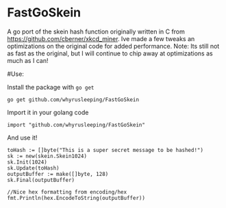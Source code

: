 FastGoSkein
===========

A go port of the skein hash function originally written in C from https://github.com/cberner/xkcd_miner. Ive made a few tweaks an optimizations on the original code for added performance.
Note: Its still not as fast as the original, but I will continue to chip away at optimizations as much as I can!

#Use:

Install the package with `go get`

    go get github.com/whyrusleeping/FastGoSkein

Import it in your golang code

    import "github.com/whyrusleeping/FastGoSkein"

And use it!

    toHash := []byte("This is a super secret message to be hashed!")
    sk := new(skein.Skein1024)
    sk.Init(1024)
    sk.Update(toHash)
    outputBuffer := make([]byte, 128)
    sk.Final(outputBuffer)

    //Nice hex formatting from encoding/hex
    fmt.Println(hex.EncodeToString(outputBuffer))
